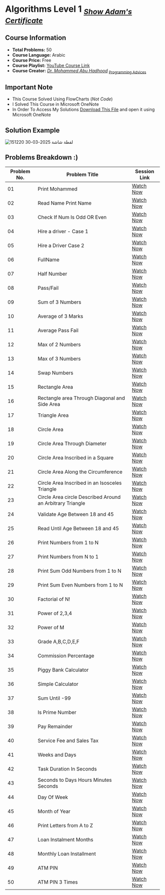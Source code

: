 # **Algorithms Level 1** <sub>*[Show Adam's Certificate](https://github.com/xDomty/RoadToDesktop/blob/main/00.%20My%20Certifications/2.%20Algorithms%20Level%201.pdf)*</sub> 

## **Course Information**
- **Total Problems:** 50
- **Course Language:** Arabic
- **Course Price:** Free
- **Course Playlist:** [YouTube Course Link](https://www.youtube.com/playlist?list=PL3X--QIIK-OEUIwbQU79V76RHelBUQKiz)
- **Course Creator:** *[Dr. Mohammed Abu Hadhood](https://jo.linkedin.com/in/abuhadhoud)* <sub>[Programming Advices](https://www.programmingadvices.com)</sub>

## **Important Note**
- This Course Solved Using FlowCharts (*Not Code*)
- I Solved This Course in Microsoft OneNote 
- In Order To Access My Solutions [Download This File](https://github.com/xDomty/RoadToDesktop/raw/refs/heads/main/02.%20Algorithms%20Level%201/ALGORITHMS%20L1.onepkg) and open it using Microsoft OneNote

## **Solution Example**
![لقطة شاشة 2025-03-30 151220](https://github.com/user-attachments/assets/6c3d5e17-5ddd-4481-8376-fcc6328f1517)

## **Problems Breakdown :)**

| **Problem No.** | **Problem Title** | **Session Link** |
|--------------|----------------------------|----------------------------|
| 01 | Print Mohammed | [Watch Now](https://www.youtube.com/watch?v=1w_YxCT1Maw&list=PL3X--QIIK-OEUIwbQU79V76RHelBUQKiz)
| 02 | Read Name Print Name | [Watch Now](https://www.youtube.com/watch?v=1w_YxCT1Maw&list=PL3X--QIIK-OEUIwbQU79V76RHelBUQKiz)
| 03 | Check If Num Is Odd OR Even | [Watch Now](https://www.youtube.com/watch?v=1w_YxCT1Maw&list=PL3X--QIIK-OEUIwbQU79V76RHelBUQKiz)
| 04 | Hire a driver - Case 1 | [Watch Now](https://youtube.com/watch?v=fyD20_RuKQk) |
| 05 | Hire a Driver Case 2 | [Watch Now](https://youtube.com/watch?v=TUo_lFFeKuc) |
| 06 | FullName | [Watch Now](https://youtube.com/watch?v=mMGfzO6lVJ8) |
| 07 | Half Number | [Watch Now](https://youtube.com/watch?v=dfIWM0X03io) |
| 08 | Pass/Fail | [Watch Now](https://youtube.com/watch?v=PGZw1TSz9Yo) |
| 09 | Sum of 3 Numbers | [Watch Now](https://youtube.com/watch?v=HwXIjnqshT4) |
| 10 | Average of 3 Marks | [Watch Now](https://youtube.com/watch?v=qf_XJ5TQLgg) |
| 11 | Average Pass Fail | [Watch Now](https://youtube.com/watch?v=2marZTngJ7w) |
| 12 | Max of 2 Numbers | [Watch Now](https://youtube.com/watch?v=sKQDiNdUZok) |
| 13 | Max of 3 Numbers | [Watch Now](https://youtube.com/watch?v=QO518sanRzo) |
| 14 | Swap Numbers | [Watch Now](https://youtube.com/watch?v=SPxIv-hC8oc) |
| 15 | Rectangle Area | [Watch Now](https://youtube.com/watch?v=m9PScv3PqVc) |
| 16 | Rectangle area Through Diagonal and Side Area | [Watch Now](https://youtube.com/watch?v=qrOlxvey2Ew) |
| 17 | Triangle Area | [Watch Now](https://youtube.com/watch?v=wikm9_f2mzU) |
| 18 | Circle Area | [Watch Now](https://youtube.com/watch?v=EVRRuM0OO0s) |
| 19 | Circle Area Through Diameter | [Watch Now](https://youtube.com/watch?v=0gCYkYx9WRc) |
| 20 | Circle Area Inscribed in a Square | [Watch Now](https://youtube.com/watch?v=mFimQpBYUtg) |
| 21 | Circle Area Along the Circumference | [Watch Now](https://youtube.com/watch?v=x1s13kRdeDg) |
| 22 | Circle Area Inscribed in an Isosceles Triangle | [Watch Now](https://youtube.com/watch?v=paJR2igO624) |
| 23 | Circle Area circle Described Around an Arbitrary Triangle | [Watch Now](https://youtube.com/watch?v=H1AgpN50pXQ) |
| 24 | Validate Age Between 18 and 45 | [Watch Now](https://youtube.com/watch?v=XSvnIhyOzfo) |
| 25 | Read Until Age Between 18 and 45 | [Watch Now](https://youtube.com/watch?v=cCodtJAMEes) |
| 26 | Print Numbers from 1 to N | [Watch Now](https://youtube.com/watch?v=4Th0DUsuxg0) |
| 27 | Print Numbers from N to 1 | [Watch Now](https://youtube.com/watch?v=yrX4uGB1l60) |
| 28 | Print Sum Odd Numbers from 1 to N | [Watch Now](https://youtube.com/watch?v=nwBdQgiCMqg) |
| 29 | Print Sum Even Numbers from 1 to N | [Watch Now](https://youtube.com/watch?v=MHn7s2lpoDI) |
| 30 | Factorial of N! | [Watch Now](https://youtube.com/watch?v=gyJH1KMUcI8) |
| 31 | Power of 2,3,4 | [Watch Now](https://youtube.com/watch?v=y_nKnfSn964) |
| 32 | Power of M | [Watch Now](https://youtube.com/watch?v=O-uHNcC-0V0) |
| 33 | Grade A,B,C,D,E,F | [Watch Now](https://youtube.com/watch?v=AjE_SZGuSJc) |
| 34 | Commission Percentage | [Watch Now](https://youtube.com/watch?v=eTv9t17QNYU) |
| 35 | Piggy Bank Calculator | [Watch Now](https://youtube.com/watch?v=zl7ks0ALstE) |
| 36 | Simple Calculator | [Watch Now](https://youtube.com/watch?v=58hzbjqsJAA) |
| 37 | Sum Until  -99 | [Watch Now](https://youtube.com/watch?v=EmXIkM2jv7s) |
| 38 | Is Prime Number | [Watch Now](https://youtube.com/watch?v=F2XRTdc5X5Q) |
| 39 | Pay Remainder | [Watch Now](https://youtube.com/watch?v=Nd_X1VYiCos) |
| 40 | Service Fee and Sales Tax | [Watch Now](https://youtube.com/watch?v=MgYfVTz6qGA) |
| 41 | Weeks and Days | [Watch Now](https://youtube.com/watch?v=7_EDqrrq4Uc) |
| 42 | Task Duration In Seconds | [Watch Now](https://youtube.com/watch?v=98TqGAx7k4c) |
| 43 | Seconds to Days Hours Minutes Seconds | [Watch Now](https://youtube.com/watch?v=mncAUrgbWcw) |
| 44 | Day Of Week | [Watch Now](https://youtube.com/watch?v=DrWRGiclZsI) |
| 45 | Month of Year | [Watch Now](https://youtube.com/watch?v=JIgbAkipq1Y) |
| 46 | Print Letters from A to Z | [Watch Now](https://youtube.com/watch?v=SH8KWp25C7U) |
| 47 | Loan Instalment Months | [Watch Now](https://youtube.com/watch?v=JsGNRF81bZc) |
| 48 | Monthly Loan Installment | [Watch Now](https://youtube.com/watch?v=d0OAdvk1sQI) |
| 49 | ATM PIN | [Watch Now](https://youtube.com/watch?v=B6srdrf6stg) |
| 50 | ATM PIN 3 Times | [Watch Now](https://youtube.com/watch?v=3u6o5wzTFvU) |
